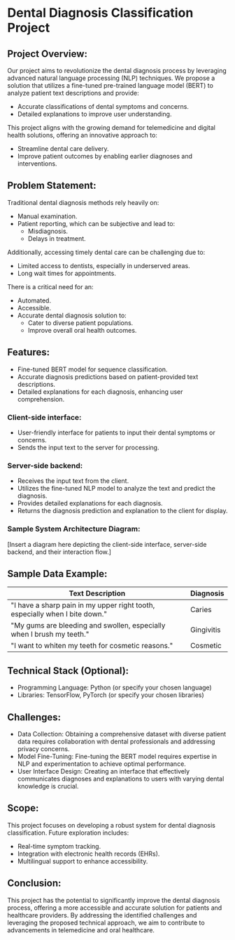 # Dental Diagnosis Classification Project

## Project Overview:

Our project aims to revolutionize the dental diagnosis process by leveraging advanced natural language processing (NLP) techniques. We propose a solution that utilizes a fine-tuned pre-trained language model (BERT) to analyze patient text descriptions and provide:

- Accurate classifications of dental symptoms and concerns.
- Detailed explanations to improve user understanding.

This project aligns with the growing demand for telemedicine and digital health solutions, offering an innovative approach to:

- Streamline dental care delivery.
- Improve patient outcomes by enabling earlier diagnoses and interventions.

## Problem Statement:

Traditional dental diagnosis methods rely heavily on:

- Manual examination.
- Patient reporting, which can be subjective and lead to:
  - Misdiagnosis.
  - Delays in treatment.

Additionally, accessing timely dental care can be challenging due to:

- Limited access to dentists, especially in underserved areas.
- Long wait times for appointments.

There is a critical need for an:

- Automated.
- Accessible.
- Accurate dental diagnosis solution to:
  - Cater to diverse patient populations.
  - Improve overall oral health outcomes.

## Features:

- Fine-tuned BERT model for sequence classification.
- Accurate diagnosis predictions based on patient-provided text descriptions.
- Detailed explanations for each diagnosis, enhancing user comprehension.



### Client-side interface:
- User-friendly interface for patients to input their dental symptoms or concerns.
- Sends the input text to the server for processing.

### Server-side backend:
- Receives the input text from the client.
- Utilizes the fine-tuned NLP model to analyze the text and predict the diagnosis.
- Provides detailed explanations for each diagnosis.
- Returns the diagnosis prediction and explanation to the client for display.

### Sample System Architecture Diagram:

[Insert a diagram here depicting the client-side interface, server-side backend, and their interaction flow.]

## Sample Data Example:

| Text Description                                                     | Diagnosis   |
|----------------------------------------------------------------------|-------------|
| "I have a sharp pain in my upper right tooth, especially when I bite down." | Caries      |
| "My gums are bleeding and swollen, especially when I brush my teeth."      | Gingivitis  |
| "I want to whiten my teeth for cosmetic reasons."                          | Cosmetic    |

## Technical Stack (Optional):

- Programming Language: Python (or specify your chosen language)
- Libraries: TensorFlow, PyTorch (or specify your chosen libraries)

## Challenges:

- Data Collection: Obtaining a comprehensive dataset with diverse patient data requires collaboration with dental professionals and addressing privacy concerns.
- Model Fine-Tuning: Fine-tuning the BERT model requires expertise in NLP and experimentation to achieve optimal performance.
- User Interface Design: Creating an interface that effectively communicates diagnoses and explanations to users with varying dental knowledge is crucial.

## Scope:

This project focuses on developing a robust system for dental diagnosis classification. Future exploration includes:

- Real-time symptom tracking.
- Integration with electronic health records (EHRs).
- Multilingual support to enhance accessibility.

## Conclusion:

This project has the potential to significantly improve the dental diagnosis process, offering a more accessible and accurate solution for patients and healthcare providers. By addressing the identified challenges and leveraging the proposed technical approach, we aim to contribute to advancements in telemedicine and oral healthcare.
